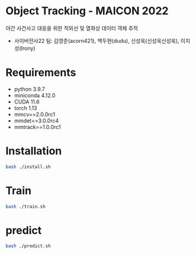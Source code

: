 # Object Tracking - MAICON 2022

야간 사건사고 대응을 위한 적외선 및 열화상 데이터 객체 추적

- 사이버전사22 팀: 김영준(acorn421), 백두현(dudu), 신성욱(신성욱신성욱), 이지성(Irony)

# Requirements

- python 3.9.7
- miniconda 4.12.0
- CUDA 11.6
- torch 1.13
- mmcv==2.0.0rc1
- mmdet==3.0.0rc4
- mmtrack==1.0.0rc1

# Installation
```bash
bash ./install.sh
```

# Train
```bash
bash ./train.sh
```

# predict
```bash
bash ./predict.sh
```